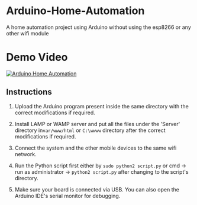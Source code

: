# Arduino-Home-Automation
A home automation project using Arduino without using the esp8266 or any other wifi module

# Demo Video
[![Arduino Home Automation](https://raw.github.com/dileepsankhla/Arduino-Home-Automation/master/Arduino/Screenshot/homeauto.png)](https://www.youtube.com/watch?v=kUcxCgHGOPo)

## Instructions 

1. Upload the Arduino program present inside the same directory with the correct modifications if required.

2. Install LAMP or WAMP server and put all the files under the 'Server' directory in`var/www/html` or `C:\wwww` directory after the correct modifications if required.

3. Connect the system and the other mobile devices to the same wifi network.

4. Run the Python script first either by `sudo python2 script.py` or cmd -> run as administrator -> `python2 script.py` after changing to the script's directory.

5. Make sure your board is connected via USB. You can also open the Arduino IDE's serial monitor for debugging.

